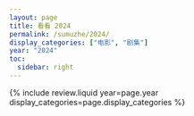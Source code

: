 ```yaml
---
layout: page
title: 看看 2024
permalink: /sumuzhe/2024/
display_categories: ["电影", "剧集"]
year: "2024"
toc:
  sidebar: right
---
```



{% include review.liquid year=page.year display_categories=page.display_categories %}